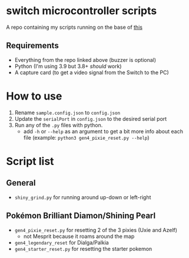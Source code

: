 # switch microcontroller scripts

A repo containing my scripts running on the base of [this](https://github.com/asottile/switch-microcontroller)

## Requirements
- Everything from the repo linked above (buzzer is optional)
- Python (I'm using 3.9 but 3.8+ _should_ work)
- A capture card (to get a video signal from the Switch to the PC)


# How to use
1. Rename `sample.config.json` to `config.json`
2. Update the `serialPort` in `config.json` to the desired serial port
3. Run any of the `.py` files with python.
	- add `-h` or `--help` as an argument to get a bit more info about each file (example: `python3 gen4_pixie_reset.py --help`)


# Script list

## General
- `shiny_grind.py` for running around up-down or left-right

## Pokémon Brilliant Diamon/Shining Pearl
- `gen4_pixie_reset.py` for resetting 2 of the 3 pixies (Uxie and Azelf)
	- not Mesprit because it roams around the map
- `gen4_legendary_reset` for Dialga/Palkia
- `gen4_starter_reset.py` for resetting the starter pokemon
